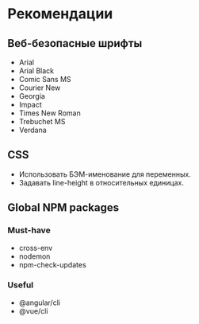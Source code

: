 # Рекомендации

## Веб-безопасные шрифты

* Arial
* Arial Black
* Comic Sans MS
* Courier New
* Georgia
* Impact
* Times New Roman
* Trebuchet MS
* Verdana

## CSS

* Использовать БЭМ-именование для переменных.
* Задавать line-height в относительных единицах.

## Global NPM packages

### Must-have

* cross-env
* nodemon
* npm-check-updates

### Useful

* @angular/cli
* @vue/cli
